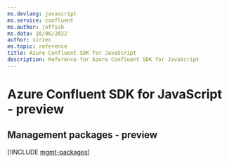 ```yaml
---
ms.devlang: javascript
ms.service: confluent
ms.author: jeffish
ms.data: 10/06/2022
author: xirzec
ms.topic: reference
title: Azure Confluent SDK for JavaScript
description: Reference for Azure Confluent SDK for JavaScript
---
```

# Azure Confluent SDK for JavaScript - preview

## Management packages - preview
[!INCLUDE [mgmt-packages](confluent-mgmt-index.md)]